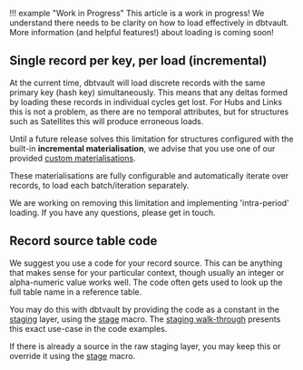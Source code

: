 !!! example "Work in Progress"
    This article is a work in progress! We understand there needs to be clarity on how to load effectively in dbtvault.
    More information (and helpful features!) about loading is coming soon!

## Single record per key, per load (incremental)

At the current time, dbtvault will load discrete records with the same primary key (hash key) simultaneously. This means
that any deltas formed by loading these records in individual cycles get lost. For Hubs and Links this is not a problem,
as there are no temporal attributes, but for structures such as Satellites this will produce erroneous loads.

Until a future release solves this limitation for structures configured with the built-in **incremental
materialisation**, we advise that you use one of our provided [custom materialisations](../materialisations.md).

These materialisations are fully configurable and automatically iterate over records, to load each batch/iteration
separately.

We are working on removing this limitation and implementing 'intra-period' loading. If you have any questions, please
get in touch.

## Record source table code

We suggest you use a code for your record source. This can be anything that makes sense for your particular context,
though usually an integer or alpha-numeric value works well. The code often gets used to look up the full table name in
a reference table.

You may do this with dbtvault by providing the code as a constant in the [staging](../tutorial/tut_staging.md) layer, using
the [stage](../macros/index.md#stage) macro. The [staging walk-through](../tutorial/tut_staging.md) presents this exact use-case in
the code examples.

If there is already a source in the raw staging layer, you may keep this or override it using
the [stage](../macros/index.md#stage) macro.





